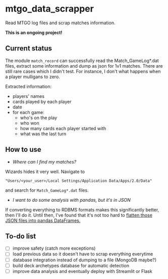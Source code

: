 # mtgo_data_scrapper
Read MTGO log files and scrap matches information.

**This is an ongoing project!**

## Current status
The module `match_record` can successfully read the Match_GameLog*.dat files, extract some information and dump as json for 1v1 matches.
There are still rare cases which I didn't test. For instance, I don't what happens when a player mulligans to zero.

Extracted information:
- players' names
- cards played by each player
- date
- for each game:
  - who's on the play
  - who won
  - how many cards each player started with
  - what was the last turn
  
 ## How to use
 - *Where can I find my matches?*
 
 Wizards hides it very well. Navigate to
 ```
 "Users/<your_user>/Local Settings/Application Data/Apps/2.0/Data"
 ```
 and search for `Match_GameLog*.dat` files.
 
 - *I want to do some analysis with pandas, but it's in JSON*
 
 If converting everything to RDBMS formats makes this significantly better, then I'll do it. Until then, I've found that it's not too hard to [flatten those JSON files into pandas DataFrames.](https://www.kaggle.com/jboysen/quick-tutorial-flatten-nested-json-in-pandas)
  
 ## To-do list
 - [ ] improve safety (catch more exceptions)
 - [ ] load previous data so it doesn't have to scrap everything everytime
 - [ ] database integration instead of dumping to a file (MongoDB maybe?)
 - [ ] build deck archetypes database for automatic detection
 - [ ] improve data analysis and eventually deploy with Streamlit or Flask

